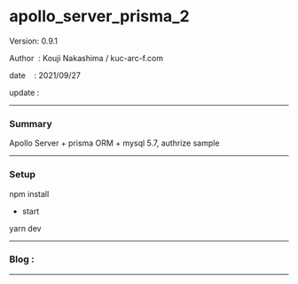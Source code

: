 ﻿# apollo_server_prisma_2

 Version: 0.9.1

 Author  : Kouji Nakashima / kuc-arc-f.com

 date    : 2021/09/27

 update  :

***
### Summary

Apollo Server + prisma ORM + mysql 5.7, authrize sample

***
### Setup

npm install

* start

yarn dev


***
### Blog :


***

